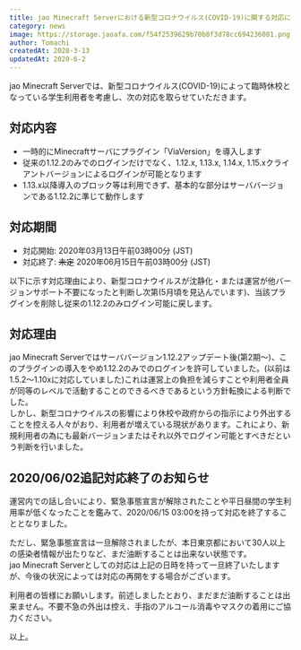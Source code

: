 ```yaml
---
title: jao Minecraft Serverにおける新型コロナウイルス(COVID-19)に関する対応について
category: news
image: https://storage.jaoafa.com/f54f2539629b70b8f3d78cc694236081.png
author: Tomachi
createdAt: 2020-3-13
updatedAt: 2020-6-2
---
```


jao Minecraft Serverでは、新型コロナウイルス(COVID-19)によって臨時休校となっている学生利用者を考慮し、次の対応を取らせていただきます。

## 対応内容

- 一時的にMinecraftサーバにプラグイン「ViaVersion」を導入します
- 従来の1.12.2のみでのログインだけでなく、1.12.x, 1.13.x, 1.14.x, 1.15.xクライアントバージョンによるログインが可能となります
- 1.13.x以降導入のブロック等は利用できず、基本的な部分はサーババージョンである1.12.2に準じて動作します

## 対応期間

- 対応開始: 2020年03月13日午前03時00分 (JST)
- 対応終了: <del>未定</del> 2020年06月15日午前03時00分 (JST)

以下に示す対応理由により、新型コロナウイルスが沈静化・または運営が他バージョンサポート不要になったと判断し次第(5月頃を見込んでいます)、当該プラグインを削除し従来の1.12.2のみログイン可能に戻します。

## 対応理由

jao Minecraft Serverではサーババージョン1.12.2アップデート後(第2期〜)、このプラグインの導入をやめ1.12.2のみでのログインを許可していました。(以前は1.5.2～1.10xに対応していました)これは運営上の負担を減らすことや利用者全員が同等のレベルで活動することのできるべきであるという方針転換による判断でした。  
しかし、新型コロナウイルスの影響により休校や政府からの指示により外出することを控える人々がおり、利用者が増えている現状があります。これにより、新規利用者の為にも最新バージョンまたはそれ以外でログイン可能とすべきだという判断を行いました。

## 2020/06/02追記対応終了のお知らせ

運営内での話し合いにより、緊急事態宣言が解除されたことや平日昼間の学生利用率が低くなったことを鑑みて、2020/06/15 03:00を持って対応を終了することとなりました。

ただし、緊急事態宣言は一旦解除されましたが、本日東京都において30人以上の感染者情報が出たりなど、まだ油断することは出来ない状態です。  
jao Minecraft Serverとしての対応は上記の日時を持って一旦終了いたしますが、今後の状況によっては対応の再開をする場合がございます。

利用者の皆様にお願いします。前述しましたとおり、まだまだ油断することは出来ません。不要不急の外出は控え、手指のアルコール消毒やマスクの着用にご協力ください。

以上。
